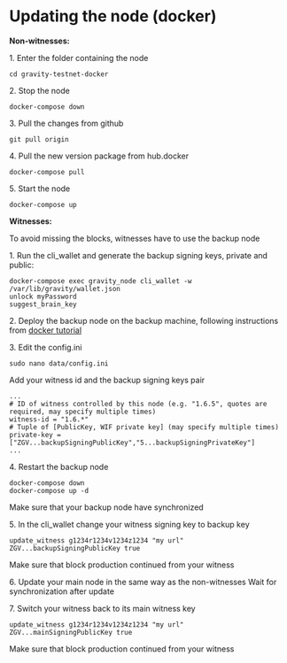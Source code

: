# Updating the node (docker)

**Non-witnesses:**

1\. Enter the folder containing the node
```
cd gravity-testnet-docker
```

2\. Stop the node
```
docker-compose down
```

3\. Pull the changes from github
```
git pull origin
```

4\. Pull the new version package from hub.docker
```
docker-compose pull
```

5\. Start the node
```
docker-compose up
```


**Witnesses:**

To avoid missing the blocks, witnesses have to use the backup node

1\. Run the cli_wallet and generate the backup signing keys, private and public:
```
docker-compose exec gravity_node cli_wallet -w /var/lib/gravity/wallet.json
unlock myPassword
suggest_brain_key
```

2\. Deploy the backup node on the backup machine, following instructions from [docker tutorial](https://github.com/GravityProtocol/gravity-docs/blob/master/running%20node%20with%20docker.md)

3\. Edit the config.ini
```
sudo nano data/config.ini
```
Add your witness id and the backup signing keys pair
```
...
# ID of witness controlled by this node (e.g. "1.6.5", quotes are required, may specify multiple times)
witness-id = "1.6.*"
# Tuple of [PublicKey, WIF private key] (may specify multiple times)
private-key = ["ZGV...backupSigningPublicKey","5...backupSigningPrivateKey"]
...
```
4\. Restart the backup node
```
docker-compose down
docker-compose up -d
```
Make sure that your backup node have synchronized

5\. In the cli_wallet change your witness signing key to backup key
```
update_witness g1234r1234v1234z1234 "my url" ZGV...backupSigningPublicKey true
```
Make sure that block production continued from your witness

6\. Update your main node in the same way as the non-witnesses
Wait for synchronization after update

7\. Switch your witness back to its main witness key
```
update_witness g1234r1234v1234z1234 "my url" ZGV...mainSigningPublicKey true
```
Make sure that block production continued from your witness
